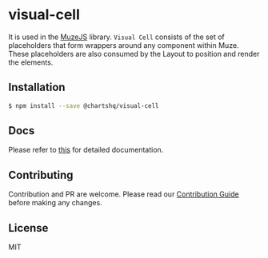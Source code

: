 # visual-cell

It is used in the [MuzeJS](https://github.com/chartshq/muze) library. `Visual Cell` consists of the set of placeholders that form wrappers around any component within Muze. These placeholders are also consumed by the Layout to position and render the elements.

## Installation

```bash
$ npm install --save @chartshq/visual-cell
```

## Docs

Please refer to [this](https://charts.com/muze/docs) for detailed documentation.

## Contributing

Contribution and PR are welcome. Please read our [Contribution Guide](https://github.com/chartshq/muze/blob/master/CONTRIBUTING.md) before making any changes.

## License

MIT